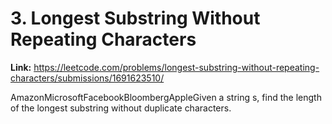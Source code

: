 # 3. Longest Substring Without Repeating Characters

**Link:** https://leetcode.com/problems/longest-substring-without-repeating-characters/submissions/1691623510/

AmazonMicrosoftFacebookBloombergAppleGiven a string s, find the length of the longest substring without duplicate characters.


